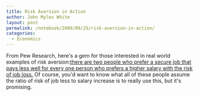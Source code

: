 ```yaml
---
title: Risk Aversion in Action
author: John Myles White
layout: post
permalink: /notebook/2009/09/25/risk-aversion-in-action/
categories:
  - Economics
---
```


From Pew Research, here's a gem for those interested in real world examples of risk aversion:[there are two people who prefer a secure job that pays less well for every one person who prefers a higher salary with the risk of job loss.](http://pewresearch.org/databank/dailynumber/?NumberID=854) Of course, you'd want to know what all of these people assume the ratio of risk of job less to salary increase is to really use this, but it's promising.
